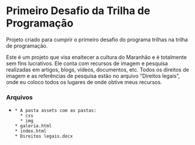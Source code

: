 # Primeiro Desafio da Trilha de Programação

Projeto criado para cumprir o primeiro desafio do programa trilhas na trilha de programação.	

Este é um projeto que visa enaltecer a cultura do Maranhão e é totalmente sem fins lucrativos. Ele conta com recursos de imagem e pesquisa realizadas em artigos, blogs, vídeos, documentos, etc. Todos os direitos de imagem e as referências de pesquisa estão no arquivo "Direitos legais", onde eu coloco todos os lugares de onde obtive meus recursos. 

### Arquivos

* ```
  * A pasta assets com as pastas:
    * css
    * img
  * galeria.html
  * index.html
  * Direitos legais.docx
  ```

  